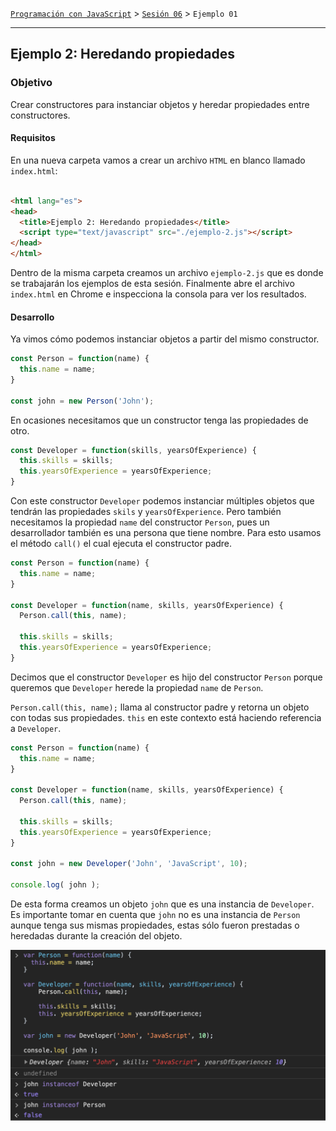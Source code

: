 [`Programación con JavaScript`](../../Readme.md) > [`Sesión 06`](../Readme.md) > `Ejemplo 01`

---

## Ejemplo 2: Heredando propiedades

### Objetivo

Crear constructores para instanciar objetos y heredar propiedades entre constructores.

#### Requisitos

En una nueva carpeta vamos a crear un archivo `HTML` en blanco llamado `index.html`:

```html

<html lang="es">
<head>
  <title>Ejemplo 2: Heredando propiedades</title>
  <script type="text/javascript" src="./ejemplo-2.js"></script>
</head>
</html>
```

Dentro de la misma carpeta creamos un archivo `ejemplo-2.js` que es donde se trabajarán los ejemplos de esta
sesión. Finalmente abre el archivo `index.html` en Chrome e inspecciona la consola para ver los resultados.

#### Desarrollo

Ya vimos cómo podemos instanciar objetos a partir del mismo constructor.

```javascript
const Person = function(name) {
  this.name = name;
}

const john = new Person('John');
```

En ocasiones necesitamos que un constructor tenga las propiedades de otro.

```javascript
const Developer = function(skills, yearsOfExperience) {
  this.skills = skills;
  this.yearsOfExperience = yearsOfExperience;
}
```

Con este constructor `Developer` podemos instanciar múltiples objetos que tendrán las propiedades `skils`
y `yearsOfExperience`. Pero también necesitamos la propiedad `name` del constructor `Person`, pues un desarrollador
también es una persona que tiene nombre. Para esto usamos el método `call()` el cual ejecuta el constructor padre.

```javascript
const Person = function(name) {
  this.name = name;
}

const Developer = function(name, skills, yearsOfExperience) {
  Person.call(this, name);

  this.skills = skills;
  this.yearsOfExperience = yearsOfExperience;
}
```

Decimos que el constructor `Developer` es hijo del constructor `Person` porque queremos que `Developer` herede la
propiedad `name` de `Person`.

`Person.call(this, name);` llama al constructor padre y retorna un objeto con todas sus propiedades. `this` en este
contexto está haciendo referencia a `Developer`.

```javascript
const Person = function(name) {
  this.name = name;
}

const Developer = function(name, skills, yearsOfExperience) {
  Person.call(this, name);

  this.skills = skills;
  this.yearsOfExperience = yearsOfExperience;
}

const john = new Developer('John', 'JavaScript', 10);

console.log( john );
```

De esta forma creamos un objeto `john` que es una instancia de `Developer`. Es importante tomar en cuenta que `john` no es una instancia de `Person` aunque tenga sus mismas propiedades, estas sólo fueron prestadas o heredadas durante la creación del objeto.

![Inheritance](./assets/inheritance.png)

